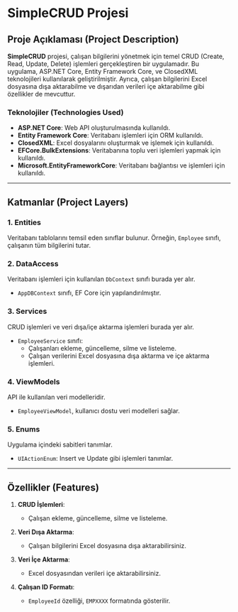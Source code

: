# SimpleCRUD Projesi

## Proje Açıklaması (Project Description)
**SimpleCRUD** projesi, çalışan bilgilerini yönetmek için temel CRUD (Create, Read, Update, Delete) işlemleri gerçekleştiren bir uygulamadır. Bu uygulama, ASP.NET Core, Entity Framework Core, ve ClosedXML teknolojileri kullanılarak geliştirilmiştir. Ayrıca, çalışan bilgilerini Excel dosyasına dışa aktarabilme ve dışarıdan verileri içe aktarabilme gibi özellikler de mevcuttur.

### Teknolojiler (Technologies Used)
- **ASP.NET Core**: Web API oluşturulmasında kullanıldı.
- **Entity Framework Core**: Veritabanı işlemleri için ORM kullanıldı.
- **ClosedXML**: Excel dosyalarını oluşturmak ve işlemek için kullanıldı.
- **EFCore.BulkExtensions**: Veritabanına toplu veri işlemleri yapmak için kullanıldı.
- **Microsoft.EntityFrameworkCore**: Veritabanı bağlantısı ve işlemleri için kullanıldı.

---

## Katmanlar (Project Layers)

### 1. **Entities**
Veritabanı tablolarını temsil eden sınıflar bulunur. Örneğin, `Employee` sınıfı, çalışanın tüm bilgilerini tutar.

### 2. **DataAccess**
Veritabanı işlemleri için kullanılan `DbContext` sınıfı burada yer alır. 
- `AppDBContext` sınıfı, EF Core için yapılandırılmıştır.

### 3. **Services**
CRUD işlemleri ve veri dışa/içe aktarma işlemleri burada yer alır.
- `EmployeeService` sınıfı:
  - Çalışanları ekleme, güncelleme, silme ve listeleme.
  - Çalışan verilerini Excel dosyasına dışa aktarma ve içe aktarma işlemleri.

### 4. **ViewModels**
API ile kullanılan veri modelleridir.
- `EmployeeViewModel`, kullanıcı dostu veri modelleri sağlar.

### 5. **Enums**
Uygulama içindeki sabitleri tanımlar.
- `UIActionEnum`: Insert ve Update gibi işlemleri tanımlar.

---

## Özellikler (Features)

1. **CRUD İşlemleri**:
   - Çalışan ekleme, güncelleme, silme ve listeleme.

2. **Veri Dışa Aktarma**:
   - Çalışan bilgilerini Excel dosyasına dışa aktarabilirsiniz.

3. **Veri İçe Aktarma**:
   - Excel dosyasından verileri içe aktarabilirsiniz.

4. **Çalışan ID Formatı**:
   - `EmployeeId` özelliği, `EMPXXXX` formatında gösterilir.

